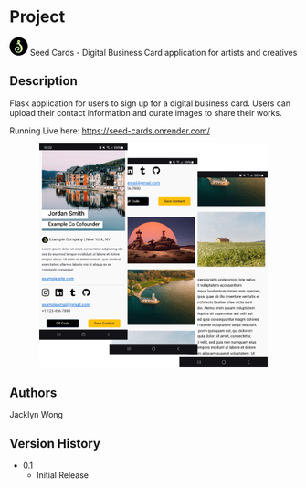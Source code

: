 # Project

![alt text](https://github.com/jackwong07/seed_cards/blob/master/static/favicon/favicon-32x32.png?raw=true) Seed Cards - Digital Business Card application for artists and creatives


## Description

Flask application for users to sign up for a digital business card. Users can upload their contact information and curate images to share their works.

Running Live here: https://seed-cards.onrender.com/

<p align="center">
  <img width="400" src="https://github.com/jackwong07/seed_cards/blob/master/static/images/card_examples2_small.png">
</p>


## Authors

Jacklyn Wong

## Version History

* 0.1
    * Initial Release
